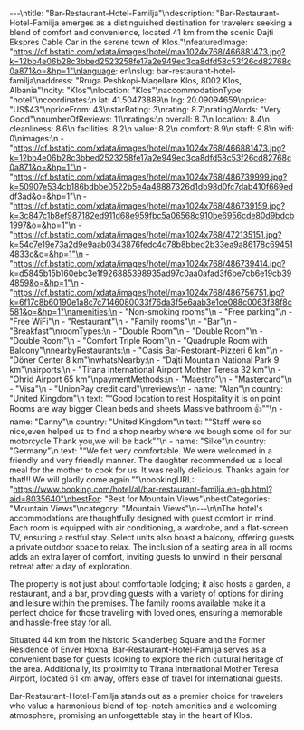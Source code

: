 ---\ntitle: "Bar-Restaurant-Hotel-Familja"\ndescription: "Bar-Restaurant-Hotel-Familja emerges as a distinguished destination for travelers seeking a blend of comfort and convenience, located 41 km from the scenic Dajti Ekspres Cable Car in the serene town of Klos."\nfeaturedImage: "https://cf.bstatic.com/xdata/images/hotel/max1024x768/466881473.jpg?k=12bb4e06b28c3bbed2523258fe17a2e949ed3ca8dfd58c53f26cd82768c0a871&o=&hp=1"\nlanguage: en\nslug: bar-restaurant-hotel-familja\naddress: "Rruga Peshkopi-Maqellare Klos, 8002 Klos, Albania"\ncity: "Klos"\nlocation: "Klos"\naccommodationType: "hotel"\ncoordinates:\n  lat: 41.50473889\n  lng: 20.09094659\nprice: "US$43"\npriceFrom: 43\nstarRating: 3\nrating: 8.7\nratingWords: "Very Good"\nnumberOfReviews: 11\nratings:\n  overall: 8.7\n  location: 8.4\n  cleanliness: 8.6\n  facilities: 8.2\n  value: 8.2\n  comfort: 8.9\n  staff: 9.8\n  wifi: 0\nimages:\n  - "https://cf.bstatic.com/xdata/images/hotel/max1024x768/466881473.jpg?k=12bb4e06b28c3bbed2523258fe17a2e949ed3ca8dfd58c53f26cd82768c0a871&o=&hp=1"\n  - "https://cf.bstatic.com/xdata/images/hotel/max1024x768/486739999.jpg?k=50907e534cb186bdbbe0522b5e4a48887326d1db98d0fc7dab410f669eddf3ad&o=&hp=1"\n  - "https://cf.bstatic.com/xdata/images/hotel/max1024x768/486739159.jpg?k=3c847c1b8ef987182ed911d68e959fbc5a06568c910be6956cde80d9bdcb1997&o=&hp=1"\n  - "https://cf.bstatic.com/xdata/images/hotel/max1024x768/472135151.jpg?k=54c7e19e73a2d9e9aab0343876fedc4d78b8bbed2b33ea9a86178c694514833c&o=&hp=1"\n  - "https://cf.bstatic.com/xdata/images/hotel/max1024x768/486739414.jpg?k=d5845b15b160ebc3e1f926885398935ad97c0aa0afad3f6be7cb6e19cb394859&o=&hp=1"\n  - "https://cf.bstatic.com/xdata/images/hotel/max1024x768/486756751.jpg?k=6f17c8b60190e1a8c7c7146080033f76da3f5e6aab3e1ce088c0063f38f8c581&o=&hp=1"\namenities:\n  - "Non-smoking rooms"\n  - "Free parking"\n  - "Free WiFi"\n  - "Restaurant"\n  - "Family rooms"\n  - "Bar"\n  - "Breakfast"\nroomTypes:\n  - "Double Room"\n  - "Double Room"\n  - "Double Room"\n  - "Comfort Triple Room"\n  - "Quadruple Room with Balcony"\nnearbyRestaurants:\n  - "Oasis Bar-Restorant-Pizzeri 6 km"\n  - "Döner Center 8 km"\nwhatsNearby:\n  - "Dajti Mountain National Park 9 km"\nairports:\n  - "Tirana International Airport Mother Teresa 32 km"\n  - "Ohrid Airport 65 km"\npaymentMethods:\n  - "Maestro"\n  - "Mastercard"\n  - "Visa"\n  - "UnionPay credit card"\nreviews:\n  - name: "Alan"\n    country: "United Kingdom"\n    text: "“Good location to rest
Hospitality it is on point
Rooms are way bigger Clean beds and sheets
Massive bathroom
👍”"\n  - name: "Danny"\n    country: "United Kingdom"\n    text: "“Staff were so nice,even helped us to find a shop nearby where we bough some oil for our motorcycle
Thank you,we will be back”"\n  - name: "Silke"\n    country: "Germany"\n    text: "“We felt very comfortable. We were welcomed in a friendly and very friendly manner. The daughter recommended us a local meal for the mother to cook for us. It was really delicious. Thanks again for that!!! We will gladly come again.”"\nbookingURL: "https://www.booking.com/hotel/al/bar-restaurant-familja.en-gb.html?aid=8035640"\nbestFor: "Best for Mountain Views"\nbestCategories: "Mountain Views"\ncategory: "Mountain Views"\n---\n\nThe hotel's accommodations are thoughtfully designed with guest comfort in mind. Each room is equipped with air conditioning, a wardrobe, and a flat-screen TV, ensuring a restful stay. Select units also boast a balcony, offering guests a private outdoor space to relax. The inclusion of a seating area in all rooms adds an extra layer of comfort, inviting guests to unwind in their personal retreat after a day of exploration.

The property is not just about comfortable lodging; it also hosts a garden, a restaurant, and a bar, providing guests with a variety of options for dining and leisure within the premises. The family rooms available make it a perfect choice for those traveling with loved ones, ensuring a memorable and hassle-free stay for all.

Situated 44 km from the historic Skanderbeg Square and the Former Residence of Enver Hoxha, Bar-Restaurant-Hotel-Familja serves as a convenient base for guests looking to explore the rich cultural heritage of the area. Additionally, its proximity to Tirana International Mother Teresa Airport, located 61 km away, offers ease of travel for international guests.

Bar-Restaurant-Hotel-Familja stands out as a premier choice for travelers who value a harmonious blend of top-notch amenities and a welcoming atmosphere, promising an unforgettable stay in the heart of Klos.
